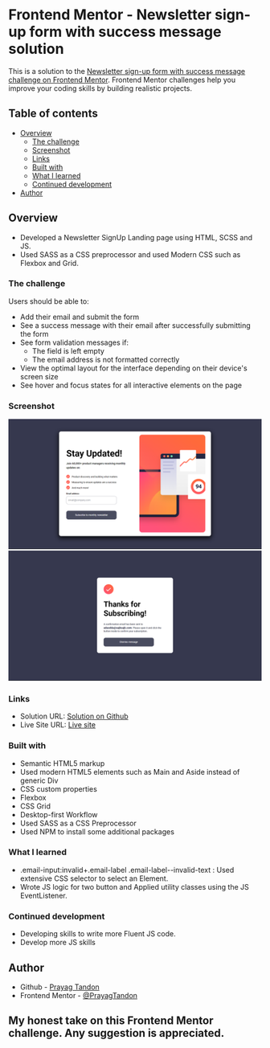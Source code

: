 # Frontend Mentor - Newsletter sign-up form with success message solution

This is a solution to the [Newsletter sign-up form with success message challenge on Frontend Mentor](https://www.frontendmentor.io/challenges/newsletter-signup-form-with-success-message-3FC1AZbNrv). Frontend Mentor challenges help you improve your coding skills by building realistic projects.

## Table of contents

- [Overview](#overview)
  - [The challenge](#the-challenge)
  - [Screenshot](#screenshot)
  - [Links](#links)
  - [Built with](#built-with)
  - [What I learned](#what-i-learned)
  - [Continued development](#continued-development)
- [Author](#author)

## Overview

- Developed a Newsletter SignUp Landing page using HTML, SCSS and JS.
- Used SASS as a CSS preprocessor and used Modern CSS such as Flexbox and Grid.

### The challenge

Users should be able to:

- Add their email and submit the form
- See a success message with their email after successfully submitting the form
- See form validation messages if:
  - The field is left empty
  - The email address is not formatted correctly
- View the optimal layout for the interface depending on their device's screen size
- See hover and focus states for all interactive elements on the page

### Screenshot

![Main-page Screenshot](Img/MainPage.png)
![Success-page Screenshot](Img/SuccessPage.png)

### Links

- Solution URL: [Solution on Github](https://github.com/PrayagTandon/Newsletter-signup)
- Live Site URL: [Live site](https://newsletter-signup-prayag.netlify.app/)

### Built with

- Semantic HTML5 markup
- Used modern HTML5 elements such as Main and Aside instead of generic Div
- CSS custom properties
- Flexbox
- CSS Grid
- Desktop-first Workflow
- Used SASS as a CSS Preprocessor
- Used NPM to install some additional packages

### What I learned

- .email-input:invalid+.email-label .email-label--invalid-text : Used extensive CSS selector to select an Element.
- Wrote JS logic for two button and Applied utility classes using the JS EventListener.

### Continued development

- Developing skills to write more Fluent JS code.
- Develop more JS skills

## Author

- Github - [Prayag Tandon](https://github.com/PrayagTandon)
- Frontend Mentor - [@PrayagTandon](https://www.frontendmentor.io/profile/PrayagTandon)

## My honest take on this Frontend Mentor challenge. Any suggestion is appreciated.
